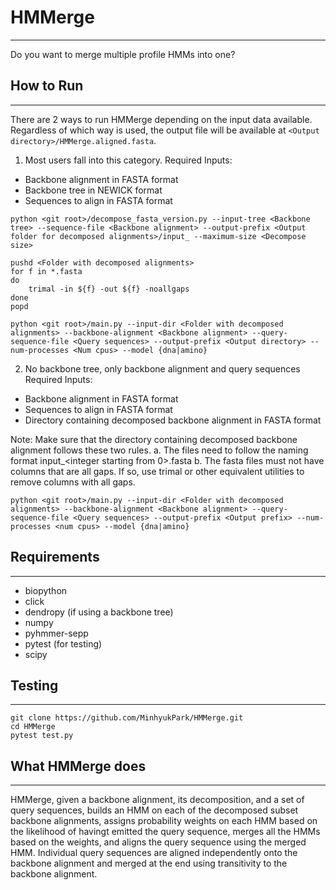 # HMMerge
---
Do you want to merge multiple profile HMMs into one?

## How to Run
---
There are 2 ways to run HMMerge depending on the input data available. Regardless of which way is used, the output file will be available at `<Output directory>/HMMerge.aligned.fasta`.


1. Most users fall into this category.
Required Inputs:
- Backbone alignment in FASTA format
- Backbone tree in NEWICK format
- Sequences to align in FASTA format
```
python <git root>/decompose_fasta_version.py --input-tree <Backbone tree> --sequence-file <Backbone alignment> --output-prefix <Output folder for decomposed alignments>/input_ --maximum-size <Decompose size>

pushd <Folder with decomposed alignments>
for f in *.fasta
do
    trimal -in ${f} -out ${f} -noallgaps
done
popd

python <git root>/main.py --input-dir <Folder with decomposed alignments> --backbone-alignment <Backbone alignment> --query-sequence-file <Query sequences> --output-prefix <Output directory> --num-processes <Num cpus> --model {dna|amino}
```

2. No backbone tree, only backbone alignment and query sequences
Required Inputs:
- Backbone alignment in FASTA format
- Sequences to align in FASTA format
- Directory containing decomposed backbone alignment in FASTA format

Note: Make sure that the directory containing decomposed backbone alignment follows these two rules.
a. The files need to follow the naming format input\_<integer starting from 0>.fasta
b. The fasta files must not have columns that are all gaps. If so, use trimal or other equivalent utilities to remove columns with all gaps.

```
python <git root>/main.py --input-dir <Folder with decomposed alignments> --backbone-alignment <Backbone alignment> --query-sequence-file <Query sequences> --output-prefix <Output prefix> --num-processes <num cpus> --model {dna|amino}
```

## Requirements
---
* biopython
* click
* dendropy (if using a backbone tree)
* numpy
* pyhmmer-sepp
* pytest (for testing)
* scipy

## Testing
---
```
git clone https://github.com/MinhyukPark/HMMerge.git
cd HMMerge
pytest test.py
```

## What HMMerge does
---
HMMerge, given a backbone alignment, its decomposition, and a set of query sequences, builds an HMM on each of the decomposed subset backbone alignments, assigns probability weights on each HMM based on the likelihood of havingt emitted the query sequence, merges all the HMMs based on the weights, and aligns the query sequence using the merged HMM. Individual query sequences are aligned independently onto the backbone alignment and merged at the end using transitivity to the backbone alignment.


